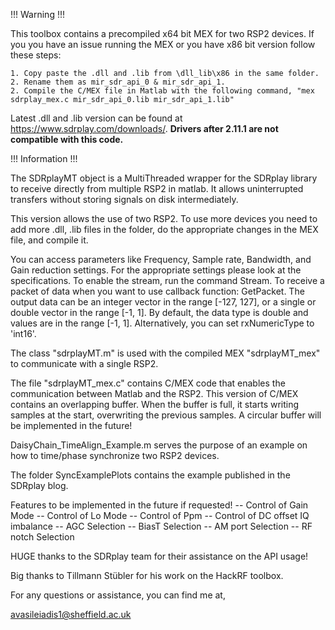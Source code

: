 !!! Warning !!!

This toolbox contains a precompiled x64 bit MEX for two RSP2 devices. If you you have an issue running the MEX or you have x86 bit version follow these steps:

    1. Copy paste the .dll and .lib from \dll_lib\x86 in the same folder.
    2. Rename them as mir_sdr_api_0 & mir_sdr_api_1. 
    2. Compile the C/MEX file in Matlab with the following command, "mex sdrplay_mex.c mir_sdr_api_0.lib mir_sdr_api_1.lib"

Latest .dll and .lib version can be found at https://www.sdrplay.com/downloads/. **Drivers after 2.11.1 are not compatible with this code.**

!!! Information !!!

The SDRplayMT object is a MultiThreaded wrapper for the SDRplay library to receive directly from multiple RSP2 in matlab. It allows uninterrupted transfers without storing signals on disk intermediately.

This version allows the use of two RSP2. To use more devices you need to add more .dll, .lib files in the folder, do the appropriate changes in the MEX file, and compile it.

You can access parameters like Frequency, Sample rate, Bandwidth, and Gain reduction settings. For the appropriate settings please look at the specifications. To enable the stream, run the command Stream. To receive a packet of data when you want to use callback function: GetPacket. The output data can be an integer vector in the range [-127, 127], or a single or double vector in the range [-1, 1]. By default, the data type is double and values are in the range [-1, 1]. Alternatively, you can set rxNumericType to 'int16'.

The class "sdrplayMT.m" is used with the compiled MEX "sdrplayMT_mex" to communicate with a single RSP2.

The file "sdrplayMT_mex.c" contains C/MEX code that enables the communication between Matlab and the RSP2. This version of C/MEX contains an overlapping buffer. When the buffer is full, it starts writing samples at the start, overwriting the previous samples. A circular buffer will be implemented in the future!

DaisyChain_TimeAlign_Example.m serves the purpose of an example on how to time/phase synchronize two RSP2 devices.

The folder SyncExamplePlots contains the example published in the SDRplay blog.

Features to be implemented in the future if requested! -- Control of Gain Mode -- Control of Lo Mode -- Control of Ppm -- Control of DC offset IQ imbalance -- AGC Selection -- BiasT Selection -- AM port Selection -- RF notch Selection

HUGE thanks to the SDRplay team for their assistance on the API usage!

Big thanks to Tillmann Stübler for his work on the HackRF toolbox.

For any questions or assistance, you can find me at,

avasileiadis1@sheffield.ac.uk

